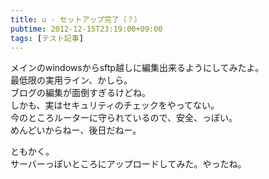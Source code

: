 ```yaml
---
title: u - セットアップ完了（？）
pubtime: 2012-12-15T23:19:00+09:00
tags: [テスト記事]
---
```


メインのwindowsからsftp越しに編集出来るようにしてみたよ。  
最低限の実用ライン、かしら。  
ブログの編集が面倒すぎるけどね。  
しかも、実はセキュリティのチェックをやってない。  
今のところルーターに守られているので、安全、っぽい。  
めんどいからねー、後日だねー。

ともかく。  
サーバーっぽいところにアップロードしてみた。やったね。
